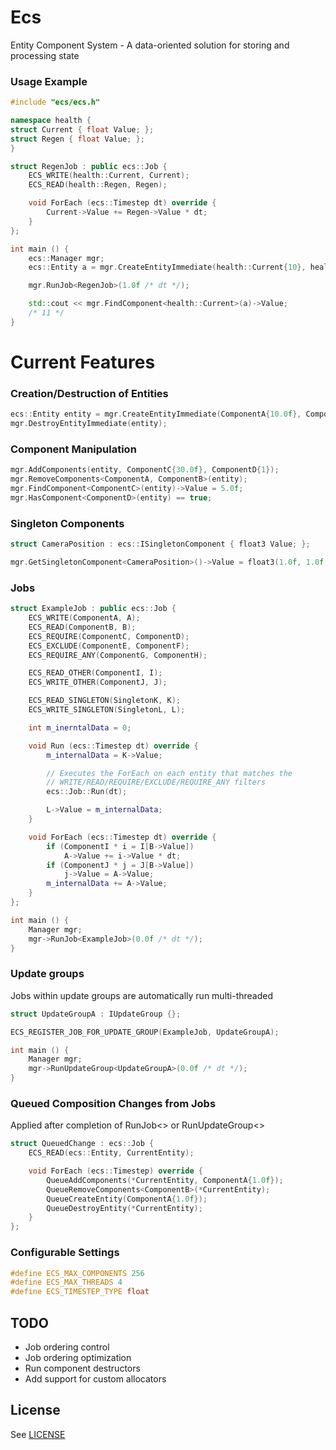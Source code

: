 # Ecs
Entity Component System - A data-oriented solution for storing and processing state

### Usage Example
```C++
#include "ecs/ecs.h"

namespace health {
struct Current { float Value; };
struct Regen { float Value; };
}

struct RegenJob : public ecs::Job {
    ECS_WRITE(health::Current, Current);
    ECS_READ(health::Regen, Regen);

    void ForEach (ecs::Timestep dt) override {
        Current->Value += Regen->Value * dt;
    }
};

int main () {
    ecs::Manager mgr;
    ecs::Entity a = mgr.CreateEntityImmediate(health::Current{10}, health::Regen{1});

    mgr.RunJob<RegenJob>(1.0f /* dt */);

    std::cout << mgr.FindComponent<health::Current>(a)->Value;
    /* 11 */
}
```

# Current Features
### Creation/Destruction of Entities
```C++
ecs::Entity entity = mgr.CreateEntityImmediate(ComponentA{10.0f}, ComponentB{20.0f}, ...);
mgr.DestroyEntityImmediate(entity);
```

### Component Manipulation
```C++
mgr.AddComponents(entity, ComponentC{30.0f}, ComponentD{1});
mgr.RemoveComponents<ComponentA, ComponentB>(entity);
mgr.FindComponent<ComponentC>(entity)->Value = 5.0f;
mgr.HasComponent<ComponentD>(entity) == true;
```

### Singleton Components
```C++
struct CameraPosition : ecs::ISingletonComponent { float3 Value; };

mgr.GetSingletonComponent<CameraPosition>()->Value = float3(1.0f, 1.0f, 1.0f);
```

### Jobs
```C++
struct ExampleJob : public ecs::Job {
    ECS_WRITE(ComponentA, A);
    ECS_READ(ComponentB, B);
    ECS_REQUIRE(ComponentC, ComponentD);
    ECS_EXCLUDE(ComponentE, ComponentF);
    ECS_REQUIRE_ANY(ComponentG, ComponentH);

    ECS_READ_OTHER(ComponentI, I);
    ECS_WRITE_OTHER(ComponentJ, J);

    ECS_READ_SINGLETON(SingletonK, K);
    ECS_WRITE_SINGLETON(SingletonL, L);

    int m_inerntalData = 0;

    void Run (ecs::Timestep dt) override {
        m_internalData = K->Value;

        // Executes the ForEach on each entity that matches the
        // WRITE/READ/REQUIRE/EXCLUDE/REQUIRE_ANY filters
        ecs::Job::Run(dt);

        L->Value = m_internalData;
    }

    void ForEach (ecs::Timestep dt) override {
        if (ComponentI * i = I[B->Value])
            A->Value += i->Value * dt;
        if (ComponentJ * j = J[B->Value])
            j->Value = A->Value;
        m_internalData += A->Value;
    }
};

int main () {
    Manager mgr;
    mgr->RunJob<ExampleJob>(0.0f /* dt */);
}
```

### Update groups
Jobs within update groups are automatically run multi-threaded
```C++
struct UpdateGroupA : IUpdateGroup {};

ECS_REGISTER_JOB_FOR_UPDATE_GROUP(ExampleJob, UpdateGroupA);

int main () {
    Manager mgr;
    mgr->RunUpdateGroup<UpdateGroupA>(0.0f /* dt */);
}
```

### Queued Composition Changes from Jobs
Applied after completion of RunJob<> or RunUpdateGroup<>
```C++
struct QueuedChange : ecs::Job {
    ECS_READ(ecs::Entity, CurrentEntity);

    void ForEach (ecs::Timestep) override {
        QueueAddComponents(*CurrentEntity, ComponentA{1.0f});
        QueueRemoveComponents<ComponentB>(*CurrentEntity);
        QueueCreateEntity(ComponentA{1.0f});
        QueueDestroyEntity(*CurrentEntity);
    }
};
```

### Configurable Settings
```C++
#define ECS_MAX_COMPONENTS 256
#define ECS_MAX_THREADS 4
#define ECS_TIMESTEP_TYPE float
```

## TODO
- Job ordering control
- Job ordering optimization
- Run component destructors
- Add support for custom allocators

## License
See [LICENSE](LICENSE)

